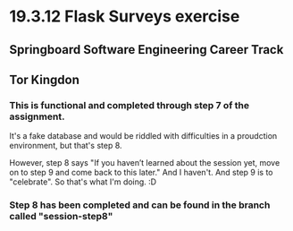 # 19.3.12 Flask Surveys exercise
## Springboard Software Engineering Career Track
## Tor Kingdon

### This is functional and completed through step 7 of the assignment.
It's a fake database and would be riddled with difficulties in a proudction environment, but that's step 8.

However, step 8 says "If you haven’t learned about the session yet, move on to step 9 and come back to this later." And I haven't. And step 9 is to "celebrate". So that's what I'm doing. :D
 
### Step 8 has been completed and can be found in the branch called "session-step8"
